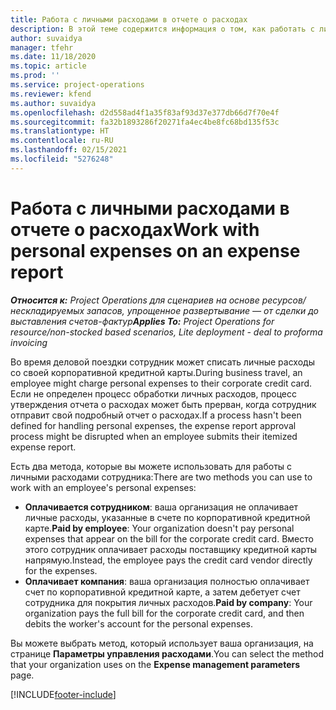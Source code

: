 ```yaml
---
title: Работа с личными расходами в отчете о расходах
description: В этой теме содержится информация о том, как работать с личными расходами, которые несут сотрудники во время деловых поездок.
author: suvaidya
manager: tfehr
ms.date: 11/18/2020
ms.topic: article
ms.prod: ''
ms.service: project-operations
ms.reviewer: kfend
ms.author: suvaidya
ms.openlocfilehash: d2d558ad4f1a35f83af93d37e377db66d7f70e4f
ms.sourcegitcommit: fa32b1893286f20271fa4ec4be8fc68bd135f53c
ms.translationtype: HT
ms.contentlocale: ru-RU
ms.lasthandoff: 02/15/2021
ms.locfileid: "5276248"
---
```

# <a name="work-with-personal-expenses-on-an-expense-report"></a><span data-ttu-id="c6823-103">Работа с личными расходами в отчете о расходах</span><span class="sxs-lookup"><span data-stu-id="c6823-103">Work with personal expenses on an expense report</span></span>

<span data-ttu-id="c6823-104">_**Относится к:** Project Operations для сценариев на основе ресурсов/нескладируемых запасов, упрощенное развертывание — от сделки до выставления счетов-фактур_</span><span class="sxs-lookup"><span data-stu-id="c6823-104">_**Applies To:** Project Operations for resource/non-stocked based scenarios, Lite deployment - deal to proforma invoicing_</span></span>

<span data-ttu-id="c6823-105">Во время деловой поездки сотрудник может списать личные расходы со своей корпоративной кредитной карты.</span><span class="sxs-lookup"><span data-stu-id="c6823-105">During business travel, an employee might charge personal expenses to their corporate credit card.</span></span> <span data-ttu-id="c6823-106">Если не определен процесс обработки личных расходов, процесс утверждения отчета о расходах может быть прерван, когда сотрудник отправит свой подробный отчет о расходах.</span><span class="sxs-lookup"><span data-stu-id="c6823-106">If a process hasn't been defined for handling personal expenses, the expense report approval process might be disrupted when an employee submits their itemized expense report.</span></span>

<span data-ttu-id="c6823-107">Есть два метода, которые вы можете использовать для работы с личными расходами сотрудника:</span><span class="sxs-lookup"><span data-stu-id="c6823-107">There are two methods you can use to work with an employee's personal expenses:</span></span>

  - <span data-ttu-id="c6823-108">**Оплачивается сотрудником**: ваша организация не оплачивает личные расходы, указанные в счете по корпоративной кредитной карте.</span><span class="sxs-lookup"><span data-stu-id="c6823-108">**Paid by employee**: Your organization doesn't pay personal expenses that appear on the bill for the corporate credit card.</span></span> <span data-ttu-id="c6823-109">Вместо этого сотрудник оплачивает расходы поставщику кредитной карты напрямую.</span><span class="sxs-lookup"><span data-stu-id="c6823-109">Instead, the employee pays the credit card vendor directly for the expenses.</span></span> 
  - <span data-ttu-id="c6823-110">**Оплачивает компания**: ваша организация полностью оплачивает счет по корпоративной кредитной карте, а затем дебетует счет сотрудника для покрытия личных расходов.</span><span class="sxs-lookup"><span data-stu-id="c6823-110">**Paid by company**: Your organization pays the full bill for the corporate credit card, and then debits the worker's account for the personal expenses.</span></span>

<span data-ttu-id="c6823-111">Вы можете выбрать метод, который использует ваша организация, на странице **Параметры управления расходами**.</span><span class="sxs-lookup"><span data-stu-id="c6823-111">You can select the method that your organization uses on the **Expense management parameters** page.</span></span>


[!INCLUDE[footer-include](../includes/footer-banner.md)]